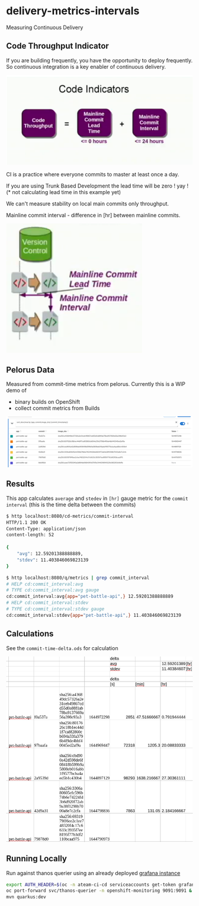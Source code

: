 # delivery-metrics-intervals

Measuring Continuous Delivery

## Code Throughput Indicator

If you are building frequently, you have the opportunity to deploy frequently. So continuous integration is a key enabler of continuous delivery.

![images/code-indicators1.png](images/code-indicators-1.png)

CI is a practice where everyone commits to master at least once a day.

If you are using Trunk Based Development the lead time will be zero ! yay ! (* not calculating lead time in this example yet)

We can't measure stability on local main commits only throughput.

Mainline commit interval - difference in [hr] between mainline commits.

![images/code-indicators.png](images/code-indicators.png)

## Pelorus Data

Measured from commit-time metrics from pelorus. Currently this is a WIP demo of

- binary builds on OpenShift
- collect commit metrics from Builds

![images/commit-time-raw.png](images/commit-time-raw.png)

## Results

This app calculates `average` and `stedev` in `[hr]` gauge metric for the `commit interval` (this is the time delta between the commits) 

```bash
$ http localhost:8080/cd-metrics/commit-interval
HTTP/1.1 200 OK
Content-Type: application/json
content-length: 52

{
    "avg": 12.59201388888889,
    "stdev": 11.403846069823139
}
```

```bash
$ http localhost:8080/q/metrics | grep commit_interval
# HELP cd:commit_interval:avg  
# TYPE cd:commit_interval:avg gauge
cd:commit_interval:avg{app="pet-battle-api",} 12.59201388888889
# HELP cd:commit_interval:stdev  
# TYPE cd:commit_interval:stdev gauge
cd:commit_interval:stdev{app="pet-battle-api",} 11.403846069823139
```

## Calculations

See the `commit-time-delta.ods` for calculation

![images/commit-interval-calc.png](images/commit-interval-calc.png)

## Running Locally

Run against thanos querier using an already deployed [grafana instance](https://github.com/petbattle/pet-battle-infra/blob/main/grafana/templates/InsertBearerTokenHook.yaml#L79)

```bash
export AUTH_HEADER=$(oc -n ateam-ci-cd serviceaccounts get-token grafana-serviceaccount)
oc port-forward svc/thanos-querier -n openshift-monitoring 9091:9091 &
mvn quarkus:dev
```
